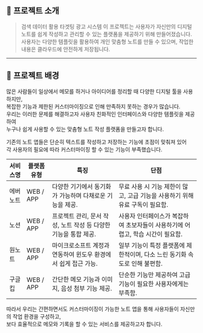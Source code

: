 ## 📑 프로젝트 소개
> 검색 데이터 활용 타겟팅 광고 시스템
이 프로젝트는 사용자가 자신만의 디지털 노트를 쉽게 작성하고 관리할 수 있는 플랫폼을 제공하기 위해 만들어졌습니다.  
사용자는 다양한 템플릿을 활용하여 개인 맞춤형 노트를 만들 수 있으며, 작업한 내용은 클라우드에 안전하게 저장됩니다.

---

## 🎯 프로젝트 배경

많은 사람들이 일상에서 메모를 하거나 아이디어를 정리할 때 다양한 디지털 툴을 사용하지만,  
복잡한 기능과 제한된 커스터마이징으로 인해 만족하지 못하는 경우가 많습니다.  
우리는 이러한 문제를 해결하고자 사용자 친화적인 인터페이스와 다양한 템플릿을 제공하여  
누구나 쉽게 사용할 수 있는 맞춤형 노트 작성 플랫폼을 만들고자 합니다.

기존의 노트 앱들은 단순히 텍스트를 작성하고 저장하는 기능에 초점이 맞춰져 있어  
각 사용자의 필요에 따라 커스터마이징 할 수 있는 기능이 부족했습니다.

| 서비스명         | 플랫폼 유형   | 특징                                                                 | 단점                                                                                     |
|------------------|--------------|----------------------------------------------------------------------|------------------------------------------------------------------------------------------|
| 에버노트         | WEB / APP    | 다양한 기기에서 동기화가 가능하며 다채로운 기능을 제공.                    | 무료 사용 시 기능 제한이 많고, 고급 기능을 사용하기 위해 유료 구독이 필요함.                   |
| 노션             | WEB / APP    | 프로젝트 관리, 문서 작성, 노트 작성 등 다양한 기능을 통합 제공.           | 사용자 인터페이스가 복잡하여 초보자들이 사용하기에 어렵고, 학습 시간이 필요함.               |
| 원노트           | WEB / APP    | 마이크로소프트 계정과 연동하여 윈도우 환경에서 쉽게 접근 가능.          | 일부 기능이 특정 플랫폼에 제한적이며, 다소 느린 동기화 속도로 인해 불편함.                   |
| 구글 킵          | WEB / APP    | 간단한 메모 기능과 이미지, 음성 첨부 기능 제공.                          | 단순한 기능만 제공하여 고급 기능이 필요한 사용자에게는 부족함.                             |

따라서 우리는 간편하면서도 커스터마이징이 가능한 노트 앱을 통해 사용자들이 자신만의 작업 환경을 구성하고,  
보다 효율적으로 메모와 기록을 할 수 있는 서비스를 제공하고자 합니다.
